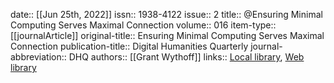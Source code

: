 date:: [[Jun 25th, 2022]]
issn:: 1938-4122
issue:: 2
title:: @Ensuring Minimal Computing Serves Maximal Connection
volume:: 016
item-type:: [[journalArticle]]
original-title:: Ensuring Minimal Computing Serves Maximal Connection
publication-title:: Digital Humanities Quarterly
journal-abbreviation:: DHQ
authors:: [[Grant Wythoff]]
links:: [Local library](zotero://select/groups/2386895/items/SDZ3I4TW), [Web library](https://www.zotero.org/groups/2386895/items/SDZ3I4TW)
